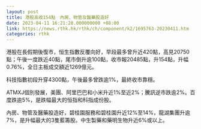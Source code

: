 ```yaml
---
layout: post
title: 港股高收154點　內房、物管及醫藥股造好
date: 2023-04-11 16:21:28.000000000 +08:00
link: https://news.rthk.hk/rthk/ch/component/k2/1695763-20230411.htm
categories: rthk
---
```


港股在長假期後復市，恒生指數反覆向好，早段最多曾升近420點，高見20750點；午後一度跌近40點，尾市倒升逾100點，收市報20485點，升154點，升幅0.76%，全日主板成交額近1269億元。

科技指數初段升穿4300點，午後最多曾跌逾1%，最終收市靠穩。

ATMXJ個別發展，美團、阿里巴巴和小米升近1%至近2%；騰訊逆市跌逾2%。百度跌逾5%，是跌幅最大的恒指和科指成份股。

內房、物管及醫藥股造好，碧桂園服務和碧桂園升近12%至14%，龍湖集團升逾7%，是升幅最大的3隻藍籌股。中生製藥和藥明生物升近6%或以上。

